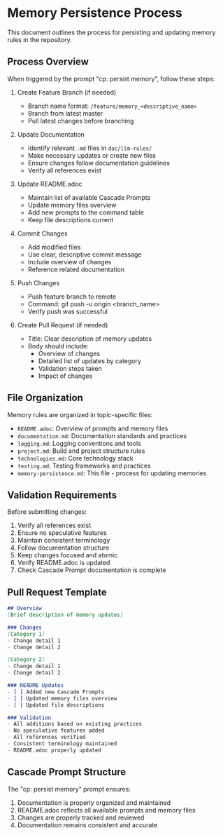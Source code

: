 # Memory Persistence Process

This document outlines the process for persisting and updating memory rules in the repository.

## Process Overview

When triggered by the prompt "cp: persist memory", follow these steps:

1. Create Feature Branch (if needed)
   - Branch name format: `/feature/memory_<descriptive_name>`
   - Branch from latest master
   - Pull latest changes before branching

2. Update Documentation
   - Identify relevant `.md` files in `doc/llm-rules/`
   - Make necessary updates or create new files
   - Ensure changes follow documentation guidelines
   - Verify all references exist

3. Update README.adoc
   - Maintain list of available Cascade Prompts
   - Update memory files overview
   - Add new prompts to the command table
   - Keep file descriptions current

4. Commit Changes
   - Add modified files
   - Use clear, descriptive commit message
   - Include overview of changes
   - Reference related documentation

5. Push Changes
   - Push feature branch to remote
   - Command: git push -u origin <branch_name>
   - Verify push was successful

6. Create Pull Request (if needed)
   - Title: Clear description of memory updates
   - Body should include:
     * Overview of changes
     * Detailed list of updates by category
     * Validation steps taken
     * Impact of changes

## File Organization

Memory rules are organized in topic-specific files:
- `README.adoc`: Overview of prompts and memory files
- `documentation.md`: Documentation standards and practices
- `logging.md`: Logging conventions and tools
- `project.md`: Build and project structure rules
- `technologies.md`: Core technology stack
- `testing.md`: Testing frameworks and practices
- `memory-persistence.md`: This file - process for updating memories

## Validation Requirements

Before submitting changes:
1. Verify all references exist
2. Ensure no speculative features
3. Maintain consistent terminology
4. Follow documentation structure
5. Keep changes focused and atomic
6. Verify README.adoc is updated
7. Check Cascade Prompt documentation is complete

## Pull Request Template

```markdown
## Overview
[Brief description of memory updates]

### Changes
[Category 1]
- Change detail 1
- Change detail 2

[Category 2]
- Change detail 1
- Change detail 2

### README Updates
- [ ] Added new Cascade Prompts
- [ ] Updated memory files overview
- [ ] Updated file descriptions

### Validation
- All additions based on existing practices
- No speculative features added
- All references verified
- Consistent terminology maintained
- README.adoc properly updated
```

## Cascade Prompt Structure

The "cp: persist memory" prompt ensures:
1. Documentation is properly organized and maintained
2. README.adoc reflects all available prompts and memory files
3. Changes are properly tracked and reviewed
4. Documentation remains consistent and accurate
